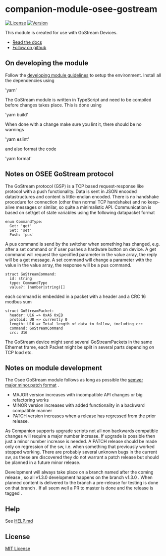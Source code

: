 # companion-module-osee-gostream

[![License](https://img.shields.io/github/license/bitfocus/companion-module-osee-gostream)](https://github.com/bitfocus/companion-module-osee-gostream/blob/main/LICENSE)
[![Version](https://img.shields.io/github/v/release/bitfocus/companion-module-osee-gostream)](https://github.com/bitfocus/companion-module-osee-gostream/releases)

This module is created for use with GoStream Devices.

- [Read the docs](./How%20to%20connect%20to%20computer%20software%20and%20companion.pdf)
- [Follow on github](https://github.com/bitfocus/companion-module-osee-gostream)

## On developing the module

Follow the [developing module guidelines](https://github.com/bitfocus/companion-module-base/wiki) to setup the environment.
Install all the dependencies using

'yarn'

The GoStream module is written in TypeScript and need to be compiled before changes takes place. This is done using

'yarn build'

When done with a change make sure you lint it, there should be no warnings

'yarn eslint'

and also format the code

'yarn format'

## Notes on OSEE GoStream protocol

The GoStream protocol (GSP) is a TCP based request-response like protocol with a push functionality. Data is sent in JSON encoded datastructures and content is little-endian encoded.
There is no handshake procedure for connection (other than normal TCP handshake) and no keep-alive messages or similar, so quite a minimalistic API.
Communication is based on set/get of state variables using the following datapacket format

```
enum CommandType:
  Get: 'get'
  Set: 'set'
  Push: 'pus'
```
A pus command is send by the switcher when something has changed, e.g. after a set command or if user pushes a hardware button on device.
A get command will request the specified parameter in the value array, the reply will be a get message.
A set command will change a parameter with the value in the value array, the response will be a pus command.

```
struct GoStreamCommand:
  id: string
  type: CommandType
  value?: (number|string)[]
```
each command is embedded in a packet with a header and a CRC 16 modbus sum

```
struct GoStreamPacket:
  header: U16 => 0xA6 0xEB
  protoid: U8 => currently 0
  length: U16 => Total length of data to follow, including crc
  command: GoStreamCommand
  crc: U16
```

The GoStream device might send several GoStreamPackets in the same Ethernet frame, each Packet might be split in several parts depending on TCP load etc.

## Notes on module development

The Osee GoStream module follows as long as possible the [semver major.minor.patch format](https://semver.org/) . 
* MAJOR version increases with incompatible API changes or big refactoring works 
* MINOR version increases with added functionality in a backward compatible manner
* PATCH version increases when a release has regressed from the prior release. 
  
As Companion supports upgrade scripts not all non backwards compatible changes will require a major number increase. If upgrade is possible then 
just a minor number increase is needed. 
A PATCH release should be made only on regression of the sw, i.e. when something that previously worked stopped working. There are probably several unknown
bugs in the current sw, as these are discovered they do not warrant a patch release but should be planned in a future minor release.

Development will always take place on a branch named after
the coming release , so all v1.3.0 development happens on the
branch v1.3.0 . When planned content is delivered to the branch
a pre-release for testing is done on that branch . If all seem
well a PR to master is done and the release is tagged .

## Help

See [HELP.md](./companion/HELP.md)

## License

[MIT License](./LICENSE)
